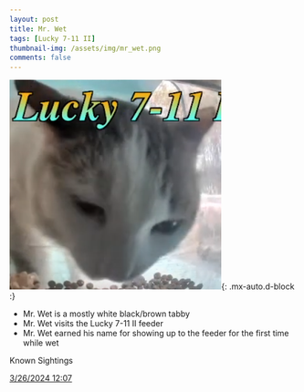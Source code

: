 ```yaml
---
layout: post
title: Mr. Wet
tags: [Lucky 7-11 II]
thumbnail-img: /assets/img/mr_wet.png
comments: false
---
```


![Mr. Wet](/assets/img/mr_wet.png){: .mx-auto.d-block :}

* Mr. Wet is a mostly white black/brown tabby
* Mr. Wet visits the Lucky 7-11 II feeder
* Mr. Wet earned his name for showing up to the feeder for the first time while wet

Known Sightings

[3/26/2024 12:07](https://youtu.be/-ReROdVr_po?si=uPHFyAHGvU9zrkrV&t=440)